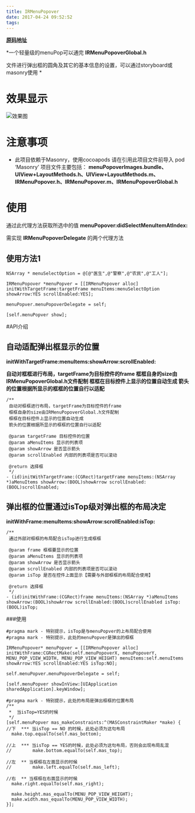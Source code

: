 ```yaml
---
title: IRMenuPopover
date: 2017-04-24 09:52:52
tags:
---
```


**[原码地址](https://github.com/IrenaChou/IRMenuPopover)**

*一个轻量级的menuPop可以通完 **IRMenuPopoverGlobal.h**

文件进行弹出框的圆角及其它的基本信息的设置，可以通过storyboard或masonry使用
*
# 效果显示
![效果图](http://7xrirn.com1.z0.glb.clouddn.com/IRMenuPopoverResultImage.gif)

<!-- more -->

# 注意事项
* 此项目依赖于Masonry，使用cocoapods
请在引用此项目文件前导入 pod ‘Masonry’
项目文件主要包括： **menuPopoverImages.bundle、UIView+LayoutMethods.h、UIView+LayoutMethods.m、IRMenuPopover.h、IRMenuPopover.m、IRMenuPopoverGlobal.h**

# 使用
通过此代理方法获取所选中的值 **menuPopover:didSelectMenuItemAtIndex:**

需实现 **IRMenuPopoverDelegate** 的两个代理方法

## 使用方法1
```
NSArray * menuSelectOption = @[@"医生",@"警察",@"农民",@"工人"];

IRMenuPopover *menuPopver = [[IRMenuPopover alloc] initWithTargetFrame:targetFrame menuItems:menuSelectOption showArrow:YES scrollEnabled:YES];

menuPopver.menuPopoverDelegate = self;

[self.menuPopver show];
```

#API介绍
## 自动适配弹出框显示的位置
**initWithTargetFrame:menuItems:showArrow:scrollEnabled:**

**自动对框框进行布局，targetFrame为目标控件的frame
 框框自身的size由IRMenuPopoverGlobal.h文件配制
 框框在目标控件上显示的位置自动生成
 箭头的位置根据所显示的框框的位置自行以适配**

```
/**
 自动对框框进行布局，targetFrame为目标控件的frame
 框框自身的size由IRMenuPopoverGlobal.h文件配制
 框框在目标控件上显示的位置自动生成
 箭头的位置根据所显示的框框的位置自行以适配

 @param targetFrame 目标控件的位置
 @param aMenuItems 显示的列表项
 @param showArrow 是否显示箭头
 @param scrollEnabled 内部的列表项是否可以滚动

 @return 选择框
 */
- (id)initWithTargetFrame:(CGRect)targetFrame menuItems:(NSArray *)aMenuItems showArrow:(BOOL)showArrow scrollEnabled:(BOOL)scrollEnabled;
```

## 弹出框的位置通过isTop级对弹出框的布局决定
**initWithFrame:menuItems:showArrow:scrollEnabled:isTop:**
```
/**
 通过外部对框框的布局配合isTop进行生成框框

 @param frame 框框要显示的位置
 @param aMenuItems 显示的列表项
 @param showArrow 是否显示箭头
 @param scrollEnabled 内部的列表项是否可以滚动
 @param isTop 是否在控件上面显示【需要与外部框框的布局配合使用】

 @return 选择框
 */
- (id)initWithFrame:(CGRect)frame menuItems:(NSArray *)aMenuItems showArrow:(BOOL)showArrow scrollEnabled:(BOOL)scrollEnabled isTop:(BOOL)isTop;
```

###使用
```
#pragma mark - 特别提示，isTop是与menuPopver的上布局配合使用
#pragma mark - 特别提示，此处的menuPopver是弹出的框框

IRMenuPopover* menuPopver = [[IRMenuPopover alloc] initWithFrame:CGRectMake(self.menuPopoverX, menuPopoverY, MENU_POP_VIEW_WIDTH, MENU_POP_VIEW_HEIGHT) menuItems:self.menuItems showArrow:YES scrollEnabled:YES isTop:NO];

self.menuPopver.menuPopoverDelegate = self;

[self.menuPopver showInView:[UIApplication sharedApplication].keyWindow];

#pragma mark - 特别提示，此处的布局是弹出框框的位置布局
/**
 *  当isTop=YES的时候
 */
[self.menuPopver mas_makeConstraints:^(MASConstraintMaker *make) {
//下  *** 当isTop == NO 的时候，此处必须为这句布局
  make.top.equalTo(self.mas_bottom);

//上  *** 当isTop == YES的时候，此处必须为这句布局，否则会出现布局乱混
//        make.bottom.equalTo(self.mas_top);

//左  ** 当框框在左面显示的时候
//        make.left.equalTo(self.mas_left);

//右  ** 当框框在右面显示的时候
  make.right.equalTo(self.mas_right);

  make.height.mas_equalTo(MENU_POP_VIEW_HEIGHT);
  make.width.mas_equalTo(MENU_POP_VIEW_WIDTH);
}];
```
